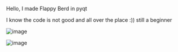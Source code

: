 Hello, I made Flappy Berd in pyqt

I know the code is not good and all over the place :)) still a beginner

![image](https://github.com/Ryoku123/FlappyBerd/assets/76180740/e360ca26-2753-4343-9c93-204118fd22ee)

![image](https://github.com/Ryoku123/FlappyBerd/assets/76180740/2882d749-875e-464d-bb62-8f3f3dbca279)

